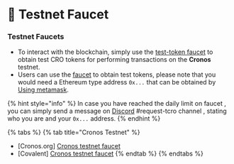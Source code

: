# 🚰 Testnet Faucet

### Testnet Faucets

* To interact with the blockchain, simply use the [test-token faucet](https://cronos.org/faucet) to obtain test CRO tokens for performing transactions on the **Cronos** testnet.
* Users can use the [faucet](https://cronos.org/faucet) to obtain test tokens, please note that you would need a Ethereum type address `0x...` that can be obtained by [Using metamask](metamask.md#using-metamask-on-cronos-testnet).

{% hint style="info" %}
In case you have reached the daily limit on faucet , you can simply send a message on [Discord](https://discord.gg/pahqHz26q4) #request-tcro channel , stating who you are and your `0x...` address.
{% endhint %}

{% tabs %}
{% tab title="Cronos Testnet" %}
* \[Cronos.org] [Cronos testnet faucet](https://cronos.org/faucet)
* \[Covalent] [Cronos testnet faucet](https://www.covalenthq.com/faucet/)
{% endtab %}
{% endtabs %}
